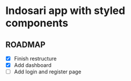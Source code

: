 # Indosari app with styled components

## ROADMAP

- [x] Finish restructure
- [x] Add dashboard
- [ ] Add login and register page
